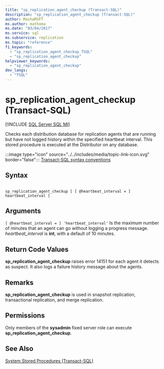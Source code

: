 ```yaml
---
title: "sp_replication_agent_checkup (Transact-SQL)"
description: "sp_replication_agent_checkup (Transact-SQL)"
author: MashaMSFT
ms.author: mathoma
ms.date: "03/04/2017"
ms.service: sql
ms.subservice: replication
ms.topic: "reference"
f1_keywords:
  - "sp_replication_agent_checkup_TSQL"
  - "sp_replication_agent_checkup"
helpviewer_keywords:
  - "sp_replication_agent_checkup"
dev_langs:
  - "TSQL"
---
```

# sp_replication_agent_checkup (Transact-SQL)
[!INCLUDE [SQL Server SQL MI](../../includes/applies-to-version/sql-asdbmi.md)]

  Checks each distribution database for replication agents that are running but have not logged history within the specified heartbeat interval. This stored procedure is executed at the Distributor on any database.  
  
 :::image type="icon" source="../../includes/media/topic-link-icon.svg" border="false"::: [Transact-SQL syntax conventions](../../t-sql/language-elements/transact-sql-syntax-conventions-transact-sql.md)  
  
## Syntax  
  
```  
  
sp_replication_agent_checkup [ [ @heartbeat_interval = ] heartbeat_interval ]  
```  
  
## Arguments  
`[ @heartbeat_interval = ] 'heartbeat_interval'`
 Is the maximum number of minutes that an agent can go without logging a progress message. *heartbeat_interval* is **int**, with a default of 10 minutes.  
  
## Return Code Values  
 **sp_replication_agent_checkup** raises error 14151 for each agent it detects as suspect. It also logs a failure history message about the agents.  
  
## Remarks  
 **sp_replication_agent_checkup** is used in snapshot replication, transactional replication, and merge replication.  
  
## Permissions  
 Only members of the **sysadmin** fixed server role can execute **sp_replication_agent_checkup**.  
  
## See Also  
 [System Stored Procedures &#40;Transact-SQL&#41;](../../relational-databases/system-stored-procedures/system-stored-procedures-transact-sql.md)  
  
  
